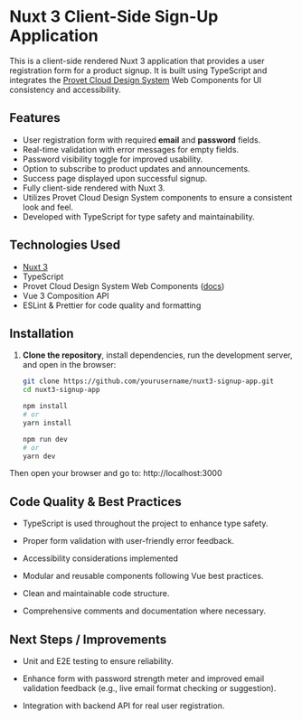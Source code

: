 # Nuxt 3 Client-Side Sign-Up Application

This is a client-side rendered Nuxt 3 application that provides a user registration form for a product signup. It is built using TypeScript and integrates the [Provet Cloud Design System](https://provetcloud.design/) Web Components for UI consistency and accessibility.

## Features

- User registration form with required **email** and **password** fields.
- Real-time validation with error messages for empty fields.
- Password visibility toggle for improved usability.
- Option to subscribe to product updates and announcements.
- Success page displayed upon successful signup.
- Fully client-side rendered with Nuxt 3.
- Utilizes Provet Cloud Design System components to ensure a consistent look and feel.
- Developed with TypeScript for type safety and maintainability.

## Technologies Used

- [Nuxt 3](https://nuxt.com/)
- TypeScript
- Provet Cloud Design System Web Components ([docs](https://provetcloud.design/web-components/#installation-1))
- Vue 3 Composition API
- ESLint & Prettier for code quality and formatting

## Installation

1. **Clone the repository**, install dependencies, run the development server, and open in the browser:
   ```bash
   git clone https://github.com/yourusername/nuxt3-signup-app.git
   cd nuxt3-signup-app

   npm install
   # or
   yarn install

   npm run dev
   # or
   yarn dev

Then open your browser and go to:
http://localhost:3000

## Code Quality & Best Practices

- TypeScript is used throughout the project to enhance type safety.

- Proper form validation with user-friendly error feedback.

- Accessibility considerations implemented

- Modular and reusable components following Vue best practices.

- Clean and maintainable code structure.

- Comprehensive comments and documentation where necessary.

## Next Steps / Improvements

- Unit and E2E testing to ensure reliability.

- Enhance form with password strength meter and improved email validation feedback (e.g., live email format checking or suggestion).

- Integration with backend API for real user registration.



